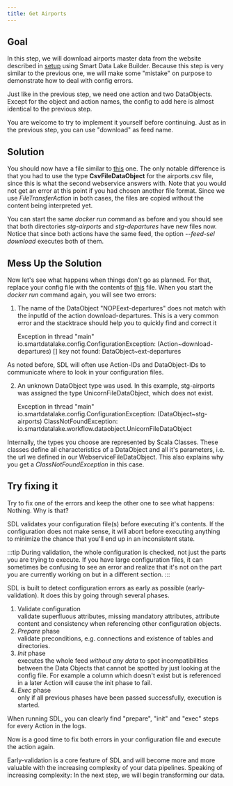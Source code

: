 ```yaml
---
title: Get Airports
---
```


## Goal

In this step, we will download airports master data from the website described in [setup](getting-started/setup.md) using Smart Data Lake Builder.
Because this step is very similar to the previous one, we will make some "mistake" on purpose to demonstrate how to deal with config errors.

Just like in the previous step, we need one action and two DataObjects.
Except for the object and action names, the config to add here is almost identical to the previous step.

You are welcome to try to implement it yourself before continuing. 
Just as in the previous step, you can use "download" as feed name.

## Solution
You should now have a file similar to [this](config-examples/application-download-part1.conf) one.
The only notable difference is that you had to use the type **CsvFileDataObject** for the airports.csv file,
since this is what the second webservice answers with. 
Note that you would not get an error at this point if you had chosen another file format. 
Since we use *FileTransferAction* in both cases, the files are copied without the content being interpreted yet.

You can start the same *docker run* command as before and you should see that both directories
*stg-airports* and *stg-departures* have new files now.
Notice that since both actions have the same feed, the option *--feed-sel download* executes both of them.

## Mess Up the Solution
Now let's see what happens when things don't go as planned. 
For that, replace your config file with the contents of [this](config-examples/application-download-part1-errors.conf) file.
When you start the *docker run* command again, you will see two errors:

1. The name of the DataObject "NOPEext-departures" does not match with the inputId of the action download-departures.
This is a very common error and the stacktrace should help you to quickly find and correct it


    Exception in thread "main" io.smartdatalake.config.ConfigurationException: (Action~download-departures) [] key not found: DataObject~ext-departures

As noted before, SDL will often use Action-IDs and DataObject-IDs to communicate where to look in your configuration files.

2. An unknown DataObject type was used. In this example, stg-airports was assigned the type UnicornFileDataObject, which does not exist.


    Exception in thread "main" io.smartdatalake.config.ConfigurationException: (DataObject~stg-airports) ClassNotFoundException: io.smartdatalake.workflow.dataobject.UnicornFileDataObject

Internally, the types you choose are represented by Scala Classes.
These classes define all characteristics of a DataObject and all it's parameters, i.e. the url we defined in our WebserviceFileDataObject.
This also explains why you get a *ClassNotFoundException* in this case.

## Try fixing it

Try to fix one of the errors and keep the other one to see what happens: Nothing.
Why is that? 

SDL validates your configuration file(s) before executing it's contents.
If the configuration does not make sense, it will abort before executing anything to minimize the chance that you'll end up in an inconsistent state.

:::tip
During validation, the whole configuration is checked, not just the parts you are trying to execute.
If you have large configuration files, it can sometimes be confusing to see an error and realize that 
it's not on the part you are currently working on but in a different section.
:::

SDL is built to detect configuration errors as early as possible (early-validation). It does this by going through several phases.
1. Validate configuration  
validate superfluous attributes, missing mandatory attributes, attribute content and consistency when referencing other configuration objects.
2. *Prepare* phase  
validate preconditions, e.g. connections and existence of tables and directories.
3. *Init* phase  
executes the whole feed *without any data* to spot incompatibilities between the Data Objects that cannot be spotted
   by just looking at the config file. For example a column which doesn't exist but is referenced in a later Action will cause the init phase to fail.
4. *Exec* phase  
only if all previous phases have been passed successfully, execution is started.

When running SDL, you can clearly find "prepare", "init" and "exec" steps for every Action in the logs.

Now is a good time to fix both errors in your configuration file and execute the action again.

Early-validation is a core feature of SDL and will become more and more valuable with the increasing complexity of your data pipelines.
Speaking of increasing complexity: In the next step, we will begin transforming our data.




